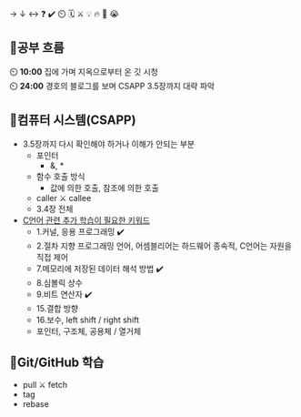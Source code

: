 → ↓ ↔ ❓ ✔️ ⏲️ 🗓️ ⚔️ 💡 🔥 🎵 😭

## 🧠공부 흐름
⏲️ **10:00** 집에 가며 지옥으로부터 온 깃 시청  
⏲️ **24:00** 경호의 블로그를 보며 CSAPP 3.5장까지 대략 파악

## 📓컴퓨터 시스템(CSAPP)
- 3.5장까지 다시 확인해야 하거나 이해가 안되는 부분
    - 포인터
        - &, *
    - 함수 호출 방식
        - 값에 의한 호출, 참조에 의한 호출
    - caller ⚔️ callee
    - 3.4장 전체
- [C언어 관련 추가 학습이 필요한 키워드](https://www.tcpschool.com/c/intro)
    - 1.커널, 응용 프로그래밍 ✔️
    - 2.절차 지향 프로그래밍 언어, 어셈블리어는 하드웨어 종속적, C언어는 자원을 직접 제어
    - 7.메모리에 저장된 데이터 해석 방법 ✔️
    - 8.심볼릭 상수
    - 9.비트 연산자 ✔️
    - 15.결합 방향
    - 16.보수, left shift / right shift
    - 포인터, 구조체, 공용체 / 열거체 
    
## 💾Git/GitHub 학습
- pull ⚔️ fetch
- tag
- rebase




